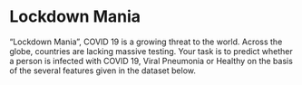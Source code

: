 # Lockdown Mania
“Lockdown Mania”, COVID 19 is a growing threat to the world. Across the globe, countries are lacking massive testing. Your task is to predict whether a person is infected with COVID 19, Viral Pneumonia or Healthy on the basis of the several features given in the dataset below.
